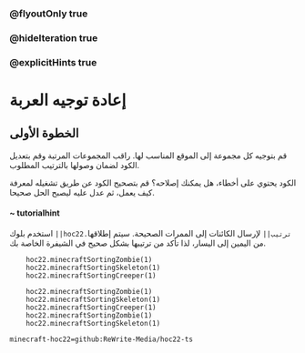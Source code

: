 ### @flyoutOnly true
### @hideIteration true
### @explicitHints true


# إعادة توجيه العربة 

## الخطوة الأولى
قم بتوجيه كل مجموعة إلى الموقع المناسب لها. راقب المجموعات المرتبة وقم بتعديل الكود لضمان وصولها بالترتيب المطلوب.

الكود يحتوي على أخطاء، هل يمكنك إصلاحه؟ قم بتصحيح الكود عن طريق تشغيله لمعرفة كيف يعمل، ثم عدل عليه ليصبح الحل صحيحا.

#### ~ tutorialhint  
استخدم بلوك ``||hoc22.ترتيب||`` لإرسال الكائنات إلى الممرات الصحيحة. سيتم إطلاقها من اليمين إلى اليسار، لذا تأكد من ترتيبها بشكل صحيح في الشيفرة الخاصة بك.


```ghost
    hoc22.minecraftSortingZombie(1)
    hoc22.minecraftSortingSkeleton(1)
    hoc22.minecraftSortingCreeper(1)
```
```template
    hoc22.minecraftSortingZombie(1)
    hoc22.minecraftSortingSkeleton(1)
    hoc22.minecraftSortingCreeper(1)
    hoc22.minecraftSortingZombie(1)
    hoc22.minecraftSortingSkeleton(1)
```
```package
minecraft-hoc22=github:ReWrite-Media/hoc22-ts
```